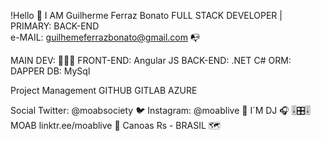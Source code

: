 !Hello 👨
I AM Guilherme Ferraz Bonato
FULL STACK DEVELOPER | PRIMARY: BACK-END  
e-MAIL: guilhemeferrazbonato@gmail.com 📭

MAIN DEV: 🧑🏻‍💻
FRONT-END: Angular JS
BACK-END: .NET C#
ORM: DAPPER
DB: MySql

Project Management
GITHUB
GITLAB
AZURE

Social 
Twitter: @moabsociety 🐦
Instagram: @moablive 📸
I´M DJ 🎧
🎚️🎛️🎚️ MOAB 
linktr.ee/moablive 🌳
Canoas Rs - BRASIL 🗺️
